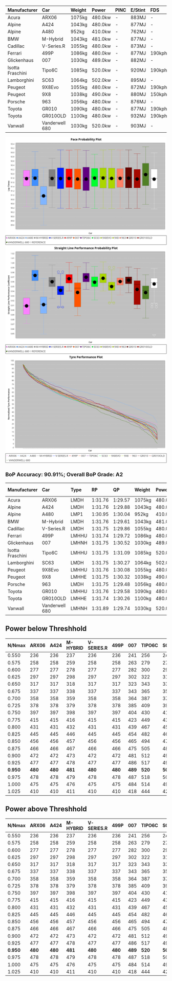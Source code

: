 | Manufacturer     | Car            | Weight | Power   | PINC    | E/Stint | FDS     |
|:-|:-|:-|:-|:-|:-|:-|
| Acura            | ARX06          | 1075kg | 480.0kw |    -    | 883MJ   |    -    |
| Alpine           | A424           | 1043kg | 480.0kw |    -    | 877MJ   |    -    |
| Alpine           | A480           | 952kg  | 410.0kw |    -    | 762MJ   |    -    |
| BMW              | M-Hybrid       | 1043kg | 481.0kw |    -    | 877MJ   |    -    |
| Cadillac         | V-Series.R     | 1055kg | 480.0kw |    -    | 873MJ   |    -    |
| Ferrari          | 499P           | 1086kg | 480.0kw |    -    | 877MJ   | 190kph  |
| Glickenhaus      | 007            | 1030kg | 489.0kw |    -    | 882MJ   |    -    |
| Isotta Fraschini | Tipo6C         | 1085kg | 520.0kw |    -    | 920MJ   | 190kph  |
| Lamborghini      | SC63           | 1064kg | 502.0kw |    -    | 895MJ   |    -    |
| Peugeot          | 9X8Evo         | 1055kg | 480.0kw |    -    | 872MJ   | 190kph  |
| Peugeot          | 9X8            | 1038kg | 490.0kw |    -    | 880MJ   | 150kph  |
| Porsche          | 963            | 1056kg | 480.0kw |    -    | 876MJ   |    -    |
| Toyota           | GR010          | 1090kg | 480.0kw |    -    | 877MJ   | 190kph  |
| Toyota           | GR010OLD       | 1100kg | 480.0kw |    -    | 932MJ   | 190kph  |
| Vanwall          | Vanderwell 680 | 1030kg | 520.0kw |    -    | 903MJ   |    -    |

![PACECHART](./IMG/AUTO.png)
![STRAIGHTLINEPERFORMANCECHART](./IMG/AUTO_sp.png)
![TYREPERFORMANCECHART](./IMG/AUTO_tw.png)

### BoP Accuracy: 90.91%; Overall BoP Grade: A2
| Manufacturer     | Car            | Type  | RP      | QP      | Weight | Power¹  | Threshhold | PINC    | Power²   | E/Stint | AVG Vmax  | FDS     | RDLC | L/Stint | BOP-Grade | Model Accuracy | Model Points | Match%  | SimDiff |
|:-|:-|:-|:-|:-|:-|:-|:-|:-|:-|:-|:-|:-|:-|:-|:-|:-|:-|:-|:-|
| Acura            | ARX06          | LMDH  | 1:31.76 | 1:29.57 | 1075kg | 480.0kw | 0.0kph     |    -    | 480.00kw |  883MJ  | 303.07kph |    -    | 1.00 | 40      | +C1       | 100.00%        | 996          | 78.86%  | #       |
| Alpine           | A424           | LMDH  | 1:31.76 | 1:29.88 | 1043kg | 480.0kw | 0.0kph     |    -    | 480.00kw |  877MJ  | 315.38kph |    -    | 1.01 | 40      | ~A1       | 100.00%        | 946          | 95.78%  | #       |
| Alpine           | A480           | LMP1  | 1:30.95 | 1:30.04 |  952kg | 410.0kw | 0.0kph     |    -    | 410.00kw |  762MJ  | 303.39kph |    -    | 0.98 | 37      | -E1       | 97.08%         | 1727         | 58.46%  | ±0.39s  |
| BMW              | M-Hybrid       | LMDH  | 1:31.76 | 1:29.61 | 1043kg | 481.0kw | 0.0kph     |    -    | 481.00kw |  877MJ  | 313.32kph |    -    | 1.02 | 40      | -A2       | 100.00%        | 1998         | 94.06%  | #       |
| Cadillac         | V-Series.R     | LMDH  | 1:31.75 | 1:29.86 | 1055kg | 480.0kw | 0.0kph     |    -    | 480.00kw |  873MJ  | 309.36kph |    -    | 1.01 | 40      | +A2       | 98.11%         | 3991         | 93.87%  | ±2.36s  |
| Ferrari          | 499P           | LMHHU | 1:31.74 | 1:29.72 | 1086kg | 480.0kw | 0.0kph     |    -    | 480.00kw |  877MJ  | 311.97kph | 190kph  | 1.01 | 40      | ~A1       | 98.72%         | 4180         | 98.79%  | ±1.78s  |
| Glickenhaus      | 007            | LMHNH | 1:31.75 | 1:30.52 | 1030kg | 489.0kw | 0.0kph     |    -    | 489.00kw |  882MJ  | 311.23kph |    -    | 0.96 | 40      | +A2       | 94.07%         | 2174         | 94.25%  | #       |
| Isotta Fraschini | Tipo6C         | LMHHU | 1:31.75 | 1:31.09 | 1085kg | 520.0kw | 0.0kph     |    -    | 520.00kw |  920MJ  | 317.16kph | 190kph  | 1.02 | 40      | +C2       | 97.73%         | 129          | 74.98%  | #       |
| Lamborghini      | SC63           | LMDH  | 1:31.75 | 1:30.27 | 1064kg | 502.0kw | 0.0kph     |    -    | 502.00kw |  895MJ  | 314.42kph |    -    | 1.02 | 40      | ~A1       | 100.00%        | 784          | 99.40%  | #       |
| Peugeot          | 9X8Evo         | LMHHU | 1:31.76 | 1:30.08 | 1055kg | 480.0kw | 0.0kph     |    -    | 480.00kw |  872MJ  | 313.76kph | 190kph  | 1.00 | 40      | ~A1       | 100.00%        | 636          | 97.10%  | #       |
| Peugeot          | 9X8            | LMHHE | 1:31.75 | 1:30.32 | 1038kg | 490.0kw | 0.0kph     |    -    | 490.00kw |  880MJ  | 312.16kph | 150kph  | 1.02 | 40      | ~A1       | 99.28%         | 4250         | 97.18%  | ±2.32s  |
| Porsche          | 963            | LMDH  | 1:31.75 | 1:29.48 | 1056kg | 480.0kw | 0.0kph     |    -    | 480.00kw |  876MJ  | 312.60kph |    -    | 1.01 | 40      | ~A1       | 99.91%         | 11713        | 100.00% | ±2.11s  |
| Toyota           | GR010          | LMHHU | 1:31.76 | 1:29.58 | 1090kg | 480.0kw | 0.0kph     |    -    | 480.00kw |  877MJ  | 311.15kph | 190kph  | 1.00 | 40      | ~A1       | 99.90%         | 3123         | 98.29%  | ±1.80s  |
| Toyota           | GR010OLD       | LMHHE | 1:31.74 | 1:30.26 | 1100kg | 480.0kw | 0.0kph     |    -    | 480.00kw |  932MJ  | 307.57kph | 190kph  | 1.00 | 40      | +B2       | 100.00%        | 730          | 82.69%  | #       |
| Vanwall          | Vanderwell 680 | LMHNH | 1:31.89 | 1:29.74 | 1030kg | 520.0kw | 0.0kph     |    -    | 520.00kw |  903MJ  | 314.61kph |    -    | 1.01 | 40      | ~A1       | 95.99%         | 527          | 100.00% | ±2.03s  |

## Power below Threshhold
| N/Nmax    | ARX06   | A424    | M-HYBRID | V-SERIES.R | 499P    | 007     | TIPO6C  | SC63    | 9X8EVO  | 9X8     | 963     | GR010   | GR010OLD | VANDERWELL 680 | ​     | RPM      | A480    |
|:-|:-|:-|:-|:-|:-|:-|:-|:-|:-|:-|:-|:-|:-|:-|:-|:-|:-|
|  0.550    |  236    |  236    |  237     |  236       |  236    |  241    |  256    |  247    |  236    |  241    |  236    |  236    |  236     |  256           |  ​    |   --     |   -     |
|  0.575    |  258    |  258    |  259     |  258       |  258    |  263    |  279    |  270    |  258    |  264    |  258    |  258    |  258     |  279           |  ​    |   --     |   -     |
|  0.600    |  277    |  277    |  278     |  277       |  277    |  282    |  300    |  290    |  277    |  283    |  277    |  277    |  277     |  300           |  ​    |   --     |   -     |
|  0.625    |  297    |  297    |  298     |  297       |  297    |  302    |  322    |  310    |  297    |  303    |  297    |  297    |  297     |  322           |  ​    |   --     |   -     |
|  0.650    |  317    |  317    |  318     |  317       |  317    |  323    |  343    |  331    |  317    |  324    |  317    |  317    |  317     |  343           |  ​    |   --     |   -     |
|  0.675    |  337    |  337    |  338     |  337       |  337    |  343    |  365    |  352    |  337    |  344    |  337    |  337    |  337     |  365           |  ​    |   --     |   -     |
|  0.700    |  358    |  358    |  359     |  358       |  358    |  364    |  387    |  374    |  358    |  365    |  358    |  358    |  358     |  387           |  ​    |   --     |   -     |
|  0.725    |  378    |  378    |  379     |  378       |  378    |  385    |  409    |  395    |  378    |  386    |  378    |  378    |  378     |  409           |  ​    |   --     |   -     |
|  0.750    |  397    |  397    |  398     |  397       |  397    |  404    |  430    |  415    |  397    |  405    |  397    |  397    |  397     |  430           |  ​    |   --     |   -     |
|  0.775    |  415    |  415    |  416     |  415       |  415    |  423    |  449    |  434    |  415    |  424    |  415    |  415    |  415     |  449           |  ​    |  5000    |  241    |
|  0.800    |  431    |  431    |  432     |  431       |  431    |  439    |  467    |  451    |  431    |  440    |  431    |  431    |  431     |  467           |  ​    |  5500    |  284    |
|  0.825    |  445    |  445    |  446     |  445       |  445    |  454    |  482    |  466    |  445    |  455    |  445    |  445    |  445     |  482           |  ​    |  6000    |  318    |
|  0.850    |  456    |  456    |  457     |  456       |  456    |  465    |  494    |  477    |  456    |  466    |  456    |  456    |  456     |  494           |  ​    |  6500    |  359    |
|  0.875    |  466    |  466    |  467     |  466       |  466    |  475    |  505    |  487    |  466    |  476    |  466    |  466    |  466     |  505           |  ​    |  7000    |  401    |
|  0.900    |  472    |  472    |  473     |  472       |  472    |  481    |  512    |  494    |  472    |  482    |  472    |  472    |  472     |  512           |  ​    |  7500    |  411    |
|  0.925    |  477    |  477    |  478     |  477       |  477    |  486    |  517    |  499    |  477    |  487    |  477    |  477    |  477     |  517           |  ​    |  8000    |  407    |
| **0.950** | **480** | **480** | **481**  | **480**    | **480** | **489** | **520** | **502** | **480** | **490** | **480** | **480** | **480**  | **520**        | **​** | **8500** | **410** |
|  0.975    |  478    |  478    |  479     |  478       |  478    |  487    |  518    |  500    |  478    |  488    |  478    |  478    |  478     |  518           |  ​    |  9000    |  205    |
|  1.000    |  475    |  475    |  476     |  475       |  475    |  484    |  514    |  497    |  475    |  485    |  475    |  475    |  475     |  514           |  ​    |   --     |   -     |
|  1.025    |  410    |  410    |  411     |  410       |  410    |  418    |  444    |  429    |  410    |  419    |  410    |  410    |  410     |  444           |  ​    |   --     |   -     |

## Power above Threshhold
| N/Nmax    | ARX06   | A424    | M-HYBRID | V-SERIES.R | 499P    | 007     | TIPO6C  | SC63    | 9X8EVO  | 9X8     | 963     | GR010   | GR010OLD | VANDERWELL 680 | ​     | RPM      | A480    |
|:-|:-|:-|:-|:-|:-|:-|:-|:-|:-|:-|:-|:-|:-|:-|:-|:-|:-|
|  0.550    |  236    |  236    |  237     |  236       |  236    |  241    |  256    |  247    |  236    |  241    |  236    |  236    |  236     |  256           |  ​    |   --     |   -     |
|  0.575    |  258    |  258    |  259     |  258       |  258    |  263    |  279    |  270    |  258    |  264    |  258    |  258    |  258     |  279           |  ​    |   --     |   -     |
|  0.600    |  277    |  277    |  278     |  277       |  277    |  282    |  300    |  290    |  277    |  283    |  277    |  277    |  277     |  300           |  ​    |   --     |   -     |
|  0.625    |  297    |  297    |  298     |  297       |  297    |  302    |  322    |  310    |  297    |  303    |  297    |  297    |  297     |  322           |  ​    |   --     |   -     |
|  0.650    |  317    |  317    |  318     |  317       |  317    |  323    |  343    |  331    |  317    |  324    |  317    |  317    |  317     |  343           |  ​    |   --     |   -     |
|  0.675    |  337    |  337    |  338     |  337       |  337    |  343    |  365    |  352    |  337    |  344    |  337    |  337    |  337     |  365           |  ​    |   --     |   -     |
|  0.700    |  358    |  358    |  359     |  358       |  358    |  364    |  387    |  374    |  358    |  365    |  358    |  358    |  358     |  387           |  ​    |   --     |   -     |
|  0.725    |  378    |  378    |  379     |  378       |  378    |  385    |  409    |  395    |  378    |  386    |  378    |  378    |  378     |  409           |  ​    |   --     |   -     |
|  0.750    |  397    |  397    |  398     |  397       |  397    |  404    |  430    |  415    |  397    |  405    |  397    |  397    |  397     |  430           |  ​    |   --     |   -     |
|  0.775    |  415    |  415    |  416     |  415       |  415    |  423    |  449    |  434    |  415    |  424    |  415    |  415    |  415     |  449           |  ​    |  5000    |  241    |
|  0.800    |  431    |  431    |  432     |  431       |  431    |  439    |  467    |  451    |  431    |  440    |  431    |  431    |  431     |  467           |  ​    |  5500    |  284    |
|  0.825    |  445    |  445    |  446     |  445       |  445    |  454    |  482    |  466    |  445    |  455    |  445    |  445    |  445     |  482           |  ​    |  6000    |  318    |
|  0.850    |  456    |  456    |  457     |  456       |  456    |  465    |  494    |  477    |  456    |  466    |  456    |  456    |  456     |  494           |  ​    |  6500    |  359    |
|  0.875    |  466    |  466    |  467     |  466       |  466    |  475    |  505    |  487    |  466    |  476    |  466    |  466    |  466     |  505           |  ​    |  7000    |  401    |
|  0.900    |  472    |  472    |  473     |  472       |  472    |  481    |  512    |  494    |  472    |  482    |  472    |  472    |  472     |  512           |  ​    |  7500    |  411    |
|  0.925    |  477    |  477    |  478     |  477       |  477    |  486    |  517    |  499    |  477    |  487    |  477    |  477    |  477     |  517           |  ​    |  8000    |  407    |
| **0.950** | **480** | **480** | **481**  | **480**    | **480** | **489** | **520** | **502** | **480** | **490** | **480** | **480** | **480**  | **520**        | **​** | **8500** | **410** |
|  0.975    |  478    |  478    |  479     |  478       |  478    |  487    |  518    |  500    |  478    |  488    |  478    |  478    |  478     |  518           |  ​    |  9000    |  205    |
|  1.000    |  475    |  475    |  476     |  475       |  475    |  484    |  514    |  497    |  475    |  485    |  475    |  475    |  475     |  514           |  ​    |   --     |   -     |
|  1.025    |  410    |  410    |  411     |  410       |  410    |  418    |  444    |  429    |  410    |  419    |  410    |  410    |  410     |  444           |  ​    |   --     |   -     |
